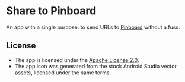 # Share to Pinboard

An app with a single purpose: to send URLs to [Pinboard][pinboard] without a fuss.

## License

- The app is licensed under the [Apache License 2.0][apache].
- The app icon was generated from the stock Android Studio vector assets, licensed under the same
  terms.

[pinboard]: https://pinboard.in/

[apache]: https://www.apache.org/licenses/LICENSE-2.0.txt
